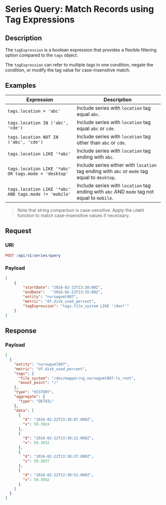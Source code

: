 # Series Query: Match Records using Tag Expressions

## Description

The `tagExpression` is a boolean expression that provides a flexible filtering option compared to the `tags` object.

The `tagExpression` can refer to multiple tags in one condition, negate the condition, or modify the tag value for case-insensitive match.

## Examples

| **Expression** | **Description** |
|---|---|
| `tags.location = 'abc'` | Include series with `location` tag equal `abc`. |
| `tags.location IN ('abc', 'cde')` | Include series with `location` tag equal `abc` or `cde`. |
| `tags.location NOT IN ('abc', 'cde')` | Include series with `location` tag other than `abc` or `cde`. |
| `tags.location LIKE '*abc'` | Include series with `location` tag ending with `abc`. |
| `tags.location LIKE '*abc' OR tags.mode = 'desktop'` | Include series either with `location` tag ending with `abc` or `mode` tag equal to `desktop`. |
| `tags.location LIKE '*abc' AND tags.mode != 'mobile'` | Include series with `location` tag ending with `abc` AND `mode` tag not equal to `mobile`. |

> Note that string comparison is case-sensitive. Apply the `LOWER` function to match case-insensitive values if necessary.

## Request

### URI

```elm
POST /api/v1/series/query
```

### Payload

```json
[
    {
        "startDate": "2016-02-22T13:30:00Z",
        "endDate":   "2016-02-22T13:35:00Z",
        "entity": "nurswgvml007",
        "metric": "df.disk_used_percent",
        "tagExpression": "tags.file_system LIKE '/dev*'"
    }
]
```

## Response

### Payload

```json
[
  {
    "entity": "nurswgvml007",
    "metric": "df.disk_used_percent",
    "tags": {
      "file_system": "/dev/mapper/vg_nurswgvml007-lv_root",
      "mount_point": "/"
    },
    "type": "HISTORY",
    "aggregate": {
      "type": "DETAIL"
    },
    "data": [
      {
        "d": "2016-02-22T13:30:07.000Z",
        "v": 59.3024
      },
      {
        "d": "2016-02-22T13:30:22.000Z",
        "v": 59.3032
      },
      {
        "d": "2016-02-22T13:30:37.000Z",
        "v": 59.3037
      },
      {
        "d": "2016-02-22T13:30:52.000Z",
        "v": 59.3042
      }
    ]
  }
]
```
